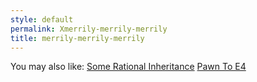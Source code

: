 ```yaml
---
style: default
permalink: Xmerrily-merrily-merrily
title: merrily-merrily-merrily
---
```

You may also like:
[Some Rational Inheritance](http://scp-wiki.net/some-rational-inheritance)
[Pawn To E4](http://scp-wiki.net/pawn-to-e4)